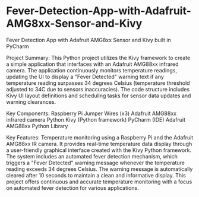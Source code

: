 # Fever-Detection-App-with-Adafruit-AMG8xx-Sensor-and-Kivy
Fever Detection App with Adafruit AMG8xx Sensor and Kivy built in PyCharm

Project Summary: This Python project utilizes the Kivy framework to create a simple application that interfaces with an Adafruit AMG88xx infrared camera. The application continuously monitors temperature readings, updating the UI to display a "Fever Detected" warning text if any temperature reading surpasses 34 degrees Celsius (temperature threshold adjusted to 34C due to sensors inaccuracies). The code structure includes Kivy UI layout definitions and scheduling tasks for sensor data updates and warning clearances.

Key Components: 
Raspberry Pi
Jumper Wires (x3)
Adafruit AMG88xx infrared camera
Python
Kivy (Python framework)
PyCharm (IDE)
Adafruit AMG88xx Python Library

Key Features: Temperature monitoring using a Raspberry Pi and the Adafruit AMG88xx IR camera. It provides real-time temperature data display through a user-friendly graphical interface created with the Kivy Python framework. The system includes an automated fever detection mechanism, which triggers a "Fever Detected" warning message whenever the temperature reading exceeds 34 degrees Celsius. The warning message is automatically cleared after 10 seconds to maintain a clean and informative display. This project offers continuous and accurate temperature monitoring with a focus on automated fever detection for various applications.

